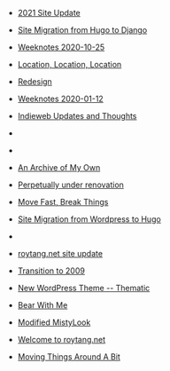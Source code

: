 
- [2021 Site Update](/2021/03/2021-site-update/)

- [Site Migration from Hugo to Django](/2020/10/site-migration-from-hugo-to-django/)

- [Weeknotes 2020-10-25](/2020/10/weeknotes-2020-10-25/)

- [Location, Location, Location](/2020/05/location-location-location/)

- [Redesign](/2020/02/redesign/)

- [Weeknotes 2020-01-12](/2020/01/weeknotes-2020-01-12/)

- [Indieweb Updates and Thoughts](/2019/11/indieweb/)

- [](/2019/11/removed-webfont/)

- [](/2019/10/switch-stream-to-frontend/)

- [An Archive of My Own](/2019/10/archive-of-my-own/)

- [Perpetually under renovation](/2019/08/perpetually-under-renovation/)

- [Move Fast, Break Things](/2019/07/move-fast-break-things/)

- [Site Migration from Wordpress to Hugo](/2018/11/site-migration-from-wordpress-to-hugo/)

- [](/2018/11/site-theme/)

- [roytang.net site update](/2008/12/roytang-net-site-update/)

- [Transition to 2009](/2008/12/transition-to-2009/)

- [New WordPress Theme -- Thematic](/2008/07/new-wordpress-theme-thematic/)

- [Bear With Me](/2008/05/bear-with-me/)

- [Modified MistyLook](/2007/01/modified-mistylook/)

- [Welcome to roytang.net](/2006/02/welcome-to-roytang-net/)

- [Moving Things Around A Bit](/2005/12/moving-things-around-a-bit/)
